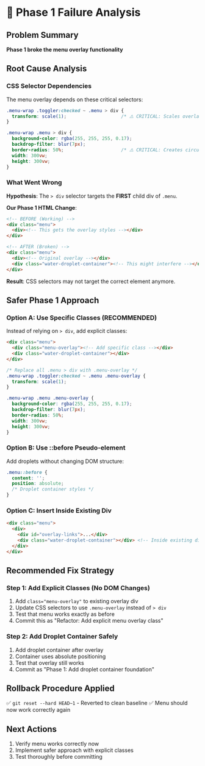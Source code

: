 # 🚨 Phase 1 Failure Analysis

## Problem Summary
**Phase 1 broke the menu overlay functionality**

## Root Cause Analysis

### CSS Selector Dependencies
The menu overlay depends on these critical selectors:
```css
.menu-wrap .toggler:checked ~ .menu > div {
  transform: scale(1);                    /* ⚠️ CRITICAL: Scales overlay */
}

.menu-wrap .menu > div {
  background-color: rgba(255, 255, 255, 0.17);
  backdrop-filter: blur(7px);
  border-radius: 50%;                     /* ⚠️ CRITICAL: Creates circular effect */
  width: 300vw;
  height: 300vw;
}
```

### What Went Wrong
**Hypothesis**: The `> div` selector targets the **FIRST** child div of `.menu`. 

**Our Phase 1 HTML Change**:
```html
<!-- BEFORE (Working) -->
<div class="menu">
  <div><!-- This gets the overlay styles --></div>
</div>

<!-- AFTER (Broken) -->
<div class="menu">
  <div><!-- Original overlay --></div>
  <div class="water-droplet-container"><!-- This might interfere --></div>
</div>
```

**Result**: CSS selectors may not target the correct element anymore.

## Safer Phase 1 Approach

### Option A: Use Specific Classes (RECOMMENDED)
Instead of relying on `> div`, add explicit classes:

```html
<div class="menu">
  <div class="menu-overlay"><!-- Add specific class --></div>
  <div class="water-droplet-container"></div>
</div>
```

```css
/* Replace all .menu > div with .menu-overlay */
.menu-wrap .toggler:checked ~ .menu .menu-overlay {
  transform: scale(1);
}

.menu-wrap .menu .menu-overlay {
  background-color: rgba(255, 255, 255, 0.17);
  backdrop-filter: blur(7px);
  border-radius: 50%;
  width: 300vw;
  height: 300vw;
}
```

### Option B: Use ::before Pseudo-element
Add droplets without changing DOM structure:

```css
.menu::before {
  content: '';
  position: absolute;
  /* Droplet container styles */
}
```

### Option C: Insert Inside Existing Div
```html
<div class="menu">
  <div>
    <div id="overlay-links">...</div>
    <div class="water-droplet-container"></div> <!-- Inside existing div -->
  </div>
</div>
```

## Recommended Fix Strategy

### Step 1: Add Explicit Classes (No DOM Changes)
1. Add `class="menu-overlay"` to existing overlay div
2. Update CSS selectors to use `.menu-overlay` instead of `> div`
3. Test that menu works exactly as before
4. Commit this as "Refactor: Add explicit menu overlay class"

### Step 2: Add Droplet Container Safely
1. Add droplet container after overlay
2. Container uses absolute positioning
3. Test that overlay still works
4. Commit as "Phase 1: Add droplet container foundation"

## Rollback Procedure Applied
✅ `git reset --hard HEAD~1` - Reverted to clean baseline
✅ Menu should now work correctly again

## Next Actions
1. Verify menu works correctly now
2. Implement safer approach with explicit classes
3. Test thoroughly before committing
